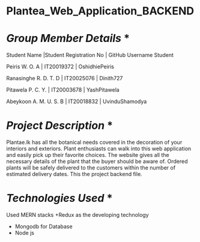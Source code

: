 # Plantea_Web_Application_BACKEND

#  *Group Member Details* *

Student Name  |Student Registration No |  GitHub Username	Student

Peiris W. O. A | IT20019372 |  OshidhiePeiris

Ranasinghe R. D. T. D |	IT20025076 |  Dinith727

Pitawela P. C. Y. | IT20003678 |  YashPitawela	

Abeykoon A. M. U. S. B | IT20018832 | UvinduShamodya	

#  *Project Description* *

Plantae.lk has all the botanical needs covered in the decoration of your interiors and exteriors. Plant enthusiasts can walk into this web application and easily pick up their favorite choices. The website gives all the necessary details of the plant that the buyer should be aware of. Ordered plants will be safely delivered to the customers within the number of estimated delivery dates. This the project backend file.


#  *Technologies Used* *

Used MERN stacks +Redux as the developing technology
* Mongodb for Database
* Node js
